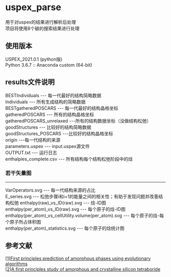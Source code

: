 # uspex_parse
用于对uspex的结果进行解析后处理\
项目将使用8个碳的搜索结果进行处理
## 使用版本
USPEX_2021.0.1 (python版)\
Python 3.6.7 :: Anaconda custom (64-bit)
## results文件说明
BESTIndividuals --- 每一代最好的结构简略数据\
Individuals --- 所有生成结构的简略数据\
BESTgatheredPOSCARS --- 每一代最好的结构晶格坐标\
gatheredPOSCARS --- 所有的结构晶格坐标\
gatheredPOSCARS_unrelaxed ---所有的结构数据坐标（没做结构松弛）\
goodStructures --- 比较好的结构简略数据\
goodStructures_POSCARS ---比较好的结构晶格坐标\
origin ---每一代结构的来源\
parameters.uspex --- input.uspex源文件\
OUTPUT.txt --- 运行日志\
enthalpies_complete.csv --- 所有结构每个结构松弛阶段中的焓
### 若干矢量图
---
VarOperators.svg --- 每一代结构来源的占比\
E_series.svg --- 松弛步骤i和i+1的能量之间的相关性；有助于发现问题并改善结构松弛
enthalpy(raw)_vs_ID(raw).svg --- 焓-ID图\
enthalpy(per_atom)_vs_ID(raw).svg --- 每个原子的焓-ID图\
enthalpy(per_atom)_vs_cellUtility.volume(per_atom).svg --- 每个原子的焓-每个原子所占体积图\
enthalpy(per_atom)_statistics.svg --- 每个原子的焓统计图
## 参考文献
[[1]First principles prediction of amorphous phases using evolutionary algorithms](https://aip.scitation.org/doi/10.1063/1.4955105) \
[[2]A first principles study of amorphous and crystalline silicon tetraboride](https://www.sciencedirect.com/science/article/pii/S0254058420312888)